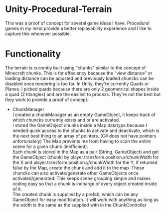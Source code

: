 # Unity-Procedural-Terrain
This was a proof of concept for several game ideas I have. Procedural games in my mind provide a better replayability experience
and I like to capture this whenever possible.

# Functionality
The terrain is currently built using "chunks" similar to the concept of Minecraft chunks. This is for effeciency because the "view distance" or loading distance
can be adjusted and previously loaded chuncks can be disabled once rendering is too far. In Unity, they're currently Quads or Planes. I picked quads because there are only 2 geometrical shapes inside a quad (2 triangles) and are the easiest to process. They're not the best but they work to provide a proof of concept.

* ChunkManager     
I created a chunkManager as an empty GameObject, it keeps track of which chuncks currently exists and or are activated.  
I stored the GameObject chunks inside a Map datatype because I needed quick access to the chunks to activate and deactivate, which is the next best thing to an array of pointers. (C# does not have pointers unfortunately) The Map prevents me from having to scan the entire scene for a given chunk (inefficient).   
Each chunk is stored in the Map as a pair (String, GameObject) and get the GameObject (chunk) by player.transform.position.x/chunkWidth for the X and player.transform.position.y/chunkWidth for the Y, if returned false by the Map, create the chunk and add it to the map. 
These chuncks can also activate/generate other GameObjects once activated/generated. This keeps scene grouping simple and makes coding easy so that a chunk is incharge of every object created inside of it.   
The created chunk is supplied by a prefab, which can be any GameObject for easy modification. It will work with anything as long as the width is the same as the supplied with in the ChunkController








